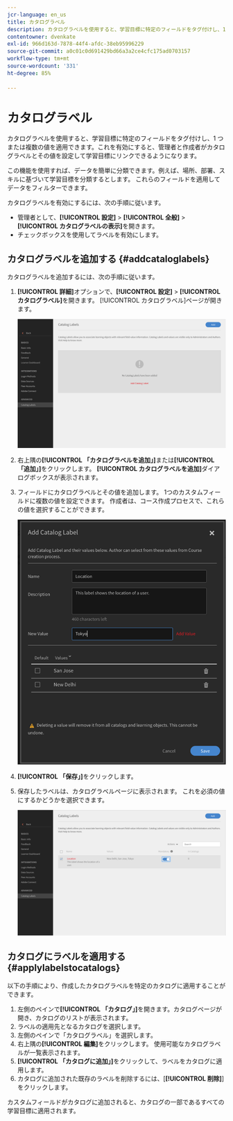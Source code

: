 ```yaml
---
jcr-language: en_us
title: カタログラベル
description: カタログラベルを使用すると、学習目標に特定のフィールドをタグ付けし、1 つまたは複数の値を適用できます。これを有効にすると、管理者と作成者がカタログラベルとその値を設定して学習目標にリンクできるようになります。
contentowner: dvenkate
exl-id: 966d163d-7878-44f4-afdc-38eb95996229
source-git-commit: a0c01c0d691429bd66a3a2ce4cfc175ad0703157
workflow-type: tm+mt
source-wordcount: '331'
ht-degree: 85%

---
```


# カタログラベル

カタログラベルを使用すると、学習目標に特定のフィールドをタグ付けし、1 つまたは複数の値を適用できます。これを有効にすると、管理者と作成者がカタログラベルとその値を設定して学習目標にリンクできるようになります。

この機能を使用すれば、データを簡単に分類できます。例えば、場所、部署、スキルに基づいて学習目標を分類するとします。 これらのフィールドを適用してデータをフィルターできます。

カタログラベルを有効にするには、次の手順に従います。

* 管理者として、**[!UICONTROL 設定]** > **[!UICONTROL 全般]** > **[!UICONTROL カタログラベルの表示]**&#x200B;を開きます。
* チェックボックスを使用してラベルを有効にします。

## カタログラベルを追加する {#addcataloglabels}

カタログラベルを追加するには、次の手順に従います。

1. **[!UICONTROL 詳細]**&#x200B;オプションで、**[!UICONTROL 設定]** > **[!UICONTROL カタログラベル]**&#x200B;を開きます。 [!UICONTROL カタログラベル]ページが開きます。

   ![](assets/catalog-labels-page.png)

1. 右上隅の&#x200B;**[!UICONTROL 「カタログラベルを追加」]**&#x200B;または&#x200B;**[!UICONTROL 「追加」]**&#x200B;をクリックします。 **[!UICONTROL カタログラベルを追加]**&#x200B;ダイアログボックスが表示されます。
1. フィールドにカタログラベルとその値を追加します。 1つのカスタムフィールドに複数の値を設定できます。 作成者は、コース作成プロセスで、これらの値を選択することができます。

   ![](assets/add-labels.png)

1. **[!UICONTROL 「保存」]**&#x200B;をクリックします。
1. 保存したラベルは、カタログラベルページに表示されます。 これを必須の値にするかどうかを選択できます。

   ![](assets/catalog-label.png)

## カタログにラベルを適用する {#applylabelstocatalogs}

以下の手順により、作成したカタログラベルを特定のカタログに適用することができます。

1. 左側のペインで&#x200B;**[!UICONTROL 「カタログ」]**&#x200B;を開きます。カタログページが開き、カタログのリストが表示されます。
1. ラベルの適用先となるカタログを選択します。
1. 左側のペインで「カタログラベル」を選択します。
1. 右上隅の&#x200B;**[!UICONTROL 編集]**&#x200B;をクリックします。 使用可能なカタログラベルが一覧表示されます。
1. **[!UICONTROL 「カタログに追加」]**&#x200B;をクリックして、ラベルをカタログに適用します。
1. カタログに追加された既存のラベルを削除するには、[**[!UICONTROL 削除]**]をクリックします。

カスタムフィールドがカタログに追加されると、カタログの一部であるすべての学習目標に適用されます。
